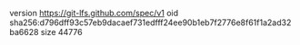 version https://git-lfs.github.com/spec/v1
oid sha256:d796dff93c57eb9dacaef731edfff24ee90b1eb7f2776e8f61f1a2ad32ba6628
size 44776
